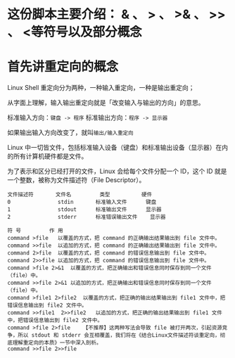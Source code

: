 # 这份脚本主要介绍： & 、 > 、 >& 、 >> 、 <等符号以及部分概念

# 首先讲重定向的概念

Linux Shell 重定向分为两种，一种输入重定向，一种是输出重定向；

从字面上理解，输入输出重定向就是「改变输入与输出的方向」的意思。

标准输入方向：`键盘 -> 程序`
标准输出方向：`程序 -> 显示器`

如果输出输入方向改变了，就叫`输出/输入重定向`

Linux 中一切皆文件，包括标准输入设备（键盘）和标准输出设备（显示器）在内的所有计算机硬件都是文件。

为了表示和区分已经打开的文件，Linux 会给每个文件分配一个 ID，这个 ID 就是一个整数，被称为文件描述符（File Descriptor）。

    文件描述符	    文件名	        类型	        硬件
    0	            stdin	    标准输入文件	    键盘
    1	            stdout	    标准输出文件	    显示器
    2	            stderr	    标准错误输出文件	显示器

    符 号	        作 用
    command >file	以覆盖的方式，把 command 的正确输出结果输出到 file 文件中。
    command >>file	以追加的方式，把 command 的正确输出结果输出到 file 文件中。
    command 2>file	以覆盖的方式，把 command 的错误信息输出到 file 文件中。
    command 2>>file	以追加的方式，把 command 的错误信息输出到 file 文件中。
    command >file 2>&1	以覆盖的方式，把正确输出和错误信息同时保存到同一个文件（file）中。
    command >>file 2>&1	以追加的方式，把正确输出和错误信息同时保存到同一个文件（file）中。
    command >file1 2>file2	以覆盖的方式，把正确的输出结果输出到 file1 文件中，把错误信息输出到 file2 文件中。
    command >>file1  2>>file2	以追加的方式，把正确的输出结果输出到 file1 文件中，把错误信息输出到 file2 文件中。
    command >file 2>file	【不推荐】这两种写法会导致 file 被打开两次，引起资源竞争，所以 stdout 和 stderr 会互相覆盖，我们将在《结合Linux文件描述符谈重定向，彻底理解重定向的本质》一节中深入剖析。
    command >>file 2>>file